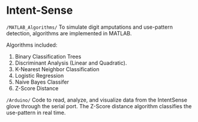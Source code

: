 Intent-Sense
============
`/MATLAB_Algorithms/` To simulate digit amputations and use-pattern detection, algorithms are implemented in MATLAB.  

Algorithms included:

1. Binary Classification Trees
2. Discriminant Analysis (Linear and Quadratic).
3. K-Nearest Neighbor Classification
4. Logistic Regression
5. Naive Bayes Classifer
6. Z-Score Distance 

`/Arduino/` Code to read, analyze, and visualize data from the IntentSense glove through the serial port.  The Z-Score distance algorithm classifies the use-pattern in real time.

